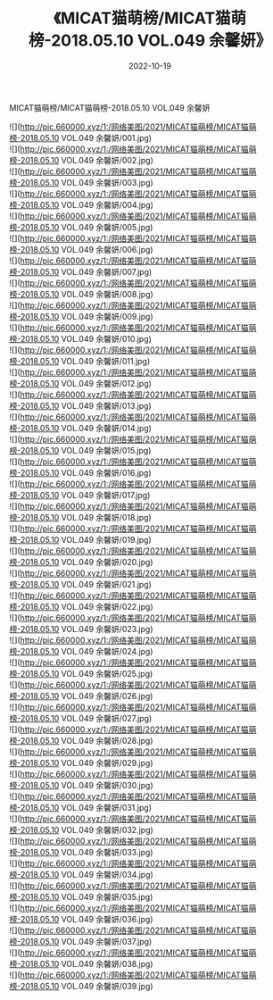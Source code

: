 ﻿---
layout: post
title:  《MICAT猫萌榜/MICAT猫萌榜-2018.05.10 VOL.049 余馨妍》
date:   2022-10-19
img: http://pic.660000.xyz/1:/网络美图/2021/MICAT猫萌榜/MICAT猫萌榜-2018.05.10 VOL.049 余馨妍/000.jpg
categories: [美女, 清纯, 唯美]
---

MICAT猫萌榜/MICAT猫萌榜-2018.05.10 VOL.049 余馨妍

 ![](http://pic.660000.xyz/1:/网络美图/2021/MICAT猫萌榜/MICAT猫萌榜-2018.05.10 VOL.049 余馨妍/001.jpg) <br>![](http://pic.660000.xyz/1:/网络美图/2021/MICAT猫萌榜/MICAT猫萌榜-2018.05.10 VOL.049 余馨妍/002.jpg) <br>![](http://pic.660000.xyz/1:/网络美图/2021/MICAT猫萌榜/MICAT猫萌榜-2018.05.10 VOL.049 余馨妍/003.jpg) <br>![](http://pic.660000.xyz/1:/网络美图/2021/MICAT猫萌榜/MICAT猫萌榜-2018.05.10 VOL.049 余馨妍/004.jpg) <br>![](http://pic.660000.xyz/1:/网络美图/2021/MICAT猫萌榜/MICAT猫萌榜-2018.05.10 VOL.049 余馨妍/005.jpg) <br>![](http://pic.660000.xyz/1:/网络美图/2021/MICAT猫萌榜/MICAT猫萌榜-2018.05.10 VOL.049 余馨妍/006.jpg) <br>![](http://pic.660000.xyz/1:/网络美图/2021/MICAT猫萌榜/MICAT猫萌榜-2018.05.10 VOL.049 余馨妍/007.jpg) <br>![](http://pic.660000.xyz/1:/网络美图/2021/MICAT猫萌榜/MICAT猫萌榜-2018.05.10 VOL.049 余馨妍/008.jpg) <br>![](http://pic.660000.xyz/1:/网络美图/2021/MICAT猫萌榜/MICAT猫萌榜-2018.05.10 VOL.049 余馨妍/009.jpg) <br>![](http://pic.660000.xyz/1:/网络美图/2021/MICAT猫萌榜/MICAT猫萌榜-2018.05.10 VOL.049 余馨妍/010.jpg) <br>![](http://pic.660000.xyz/1:/网络美图/2021/MICAT猫萌榜/MICAT猫萌榜-2018.05.10 VOL.049 余馨妍/011.jpg) <br>![](http://pic.660000.xyz/1:/网络美图/2021/MICAT猫萌榜/MICAT猫萌榜-2018.05.10 VOL.049 余馨妍/012.jpg) <br>![](http://pic.660000.xyz/1:/网络美图/2021/MICAT猫萌榜/MICAT猫萌榜-2018.05.10 VOL.049 余馨妍/013.jpg) <br>![](http://pic.660000.xyz/1:/网络美图/2021/MICAT猫萌榜/MICAT猫萌榜-2018.05.10 VOL.049 余馨妍/014.jpg) <br>![](http://pic.660000.xyz/1:/网络美图/2021/MICAT猫萌榜/MICAT猫萌榜-2018.05.10 VOL.049 余馨妍/015.jpg) <br>![](http://pic.660000.xyz/1:/网络美图/2021/MICAT猫萌榜/MICAT猫萌榜-2018.05.10 VOL.049 余馨妍/016.jpg) <br>![](http://pic.660000.xyz/1:/网络美图/2021/MICAT猫萌榜/MICAT猫萌榜-2018.05.10 VOL.049 余馨妍/017.jpg) <br>![](http://pic.660000.xyz/1:/网络美图/2021/MICAT猫萌榜/MICAT猫萌榜-2018.05.10 VOL.049 余馨妍/018.jpg) <br>![](http://pic.660000.xyz/1:/网络美图/2021/MICAT猫萌榜/MICAT猫萌榜-2018.05.10 VOL.049 余馨妍/019.jpg) <br>![](http://pic.660000.xyz/1:/网络美图/2021/MICAT猫萌榜/MICAT猫萌榜-2018.05.10 VOL.049 余馨妍/020.jpg) <br>![](http://pic.660000.xyz/1:/网络美图/2021/MICAT猫萌榜/MICAT猫萌榜-2018.05.10 VOL.049 余馨妍/021.jpg) <br>![](http://pic.660000.xyz/1:/网络美图/2021/MICAT猫萌榜/MICAT猫萌榜-2018.05.10 VOL.049 余馨妍/022.jpg) <br>![](http://pic.660000.xyz/1:/网络美图/2021/MICAT猫萌榜/MICAT猫萌榜-2018.05.10 VOL.049 余馨妍/023.jpg) <br>![](http://pic.660000.xyz/1:/网络美图/2021/MICAT猫萌榜/MICAT猫萌榜-2018.05.10 VOL.049 余馨妍/024.jpg) <br>![](http://pic.660000.xyz/1:/网络美图/2021/MICAT猫萌榜/MICAT猫萌榜-2018.05.10 VOL.049 余馨妍/025.jpg) <br>![](http://pic.660000.xyz/1:/网络美图/2021/MICAT猫萌榜/MICAT猫萌榜-2018.05.10 VOL.049 余馨妍/026.jpg) <br>![](http://pic.660000.xyz/1:/网络美图/2021/MICAT猫萌榜/MICAT猫萌榜-2018.05.10 VOL.049 余馨妍/027.jpg) <br>![](http://pic.660000.xyz/1:/网络美图/2021/MICAT猫萌榜/MICAT猫萌榜-2018.05.10 VOL.049 余馨妍/028.jpg) <br>![](http://pic.660000.xyz/1:/网络美图/2021/MICAT猫萌榜/MICAT猫萌榜-2018.05.10 VOL.049 余馨妍/029.jpg) <br>![](http://pic.660000.xyz/1:/网络美图/2021/MICAT猫萌榜/MICAT猫萌榜-2018.05.10 VOL.049 余馨妍/030.jpg) <br>![](http://pic.660000.xyz/1:/网络美图/2021/MICAT猫萌榜/MICAT猫萌榜-2018.05.10 VOL.049 余馨妍/031.jpg) <br>![](http://pic.660000.xyz/1:/网络美图/2021/MICAT猫萌榜/MICAT猫萌榜-2018.05.10 VOL.049 余馨妍/032.jpg) <br>![](http://pic.660000.xyz/1:/网络美图/2021/MICAT猫萌榜/MICAT猫萌榜-2018.05.10 VOL.049 余馨妍/033.jpg) <br>![](http://pic.660000.xyz/1:/网络美图/2021/MICAT猫萌榜/MICAT猫萌榜-2018.05.10 VOL.049 余馨妍/034.jpg) <br>![](http://pic.660000.xyz/1:/网络美图/2021/MICAT猫萌榜/MICAT猫萌榜-2018.05.10 VOL.049 余馨妍/035.jpg) <br>![](http://pic.660000.xyz/1:/网络美图/2021/MICAT猫萌榜/MICAT猫萌榜-2018.05.10 VOL.049 余馨妍/036.jpg) <br>![](http://pic.660000.xyz/1:/网络美图/2021/MICAT猫萌榜/MICAT猫萌榜-2018.05.10 VOL.049 余馨妍/037.jpg) <br>![](http://pic.660000.xyz/1:/网络美图/2021/MICAT猫萌榜/MICAT猫萌榜-2018.05.10 VOL.049 余馨妍/038.jpg) <br>![](http://pic.660000.xyz/1:/网络美图/2021/MICAT猫萌榜/MICAT猫萌榜-2018.05.10 VOL.049 余馨妍/039.jpg) <br>